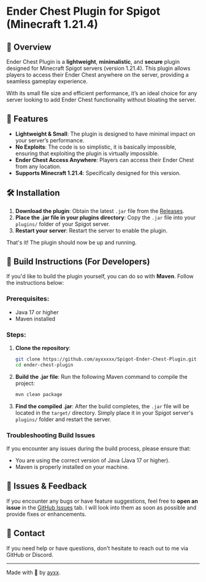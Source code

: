 # Ender Chest Plugin for Spigot (Minecraft 1.21.4)

## 🚀 Overview
Ender Chest Plugin is a **lightweight**, **minimalistic**, and **secure** plugin designed for Minecraft Spigot servers (version 1.21.4). This plugin allows players to access their Ender Chest anywhere on the server, providing a seamless gameplay experience.

With its small file size and efficient performance, it’s an ideal choice for any server looking to add Ender Chest functionality without bloating the server.

## 🌟 Features
- **Lightweight & Small**: The plugin is designed to have minimal impact on your server’s performance.
- **No Exploits**: The code is so simplistic, it is basically impossible, ensuring that exploiting the plugin is virtually impossible.
- **Ender Chest Access Anywhere**: Players can access their Ender Chest from any location.
- **Supports Minecraft 1.21.4**: Specifically designed for this version.

## 🛠️ Installation

1. **Download the plugin**: Obtain the latest `.jar` file from the [Releases](https://github.com/ayxxxxx/Spigot-Ender-Chest-Plugin/releases/).
2. **Place the .jar file in your plugins directory**: Copy the `.jar` file into your `plugins/` folder of your Spigot server.
3. **Restart your server**: Restart the server to enable the plugin.

That's it! The plugin should now be up and running.

## 🧩 Build Instructions (For Developers)

If you'd like to build the plugin yourself, you can do so with **Maven**. Follow the instructions below:

### Prerequisites:
- Java 17 or higher
- Maven installed

### Steps:

1. **Clone the repository**:
    ```bash
    git clone https://github.com/ayxxxxx/Spigot-Ender-Chest-Plugin.git
    cd ender-chest-plugin
    ```

2. **Build the .jar file**:
    Run the following Maven command to compile the project:
    ```bash
    mvn clean package
    ```

3. **Find the compiled .jar**:
    After the build completes, the `.jar` file will be located in the `target/` directory. Simply place it in your Spigot server's `plugins/` folder and restart the server.

### Troubleshooting Build Issues
If you encounter any issues during the build process, please ensure that:
- You are using the correct version of Java (Java 17 or higher).
- Maven is properly installed on your machine.

## 🐞 Issues & Feedback
If you encounter any bugs or have feature suggestions, feel free to **open an issue** in the [GitHub Issues](https://github.com/ayxxxxx/Spigot-Ender-Chest-Plugin/issues) tab. I will look into them as soon as possible and provide fixes or enhancements.

## 💬 Contact
If you need help or have questions, don't hesitate to reach out to me via GitHub or Discord.

---

Made with 💖 by [ayxx](https://github.com/ayxxxxx).
